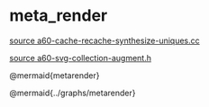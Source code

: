# meta_render

[source a60-cache-recache-synthesize-uniques.cc](https://bdekoz.github.io/alpha60-docs/html.doxygen.20230329/a60-cache-recache-synthesize-uniques_8cc.html)

[source a60-svg-collection-augment.h](https://bdekoz.github.io/alpha60-docs/html.doxygen.20230329/a60-svg-collection-augment_8h.html)

@mermaid{metarender}

@mermaid{../graphs/metarender}